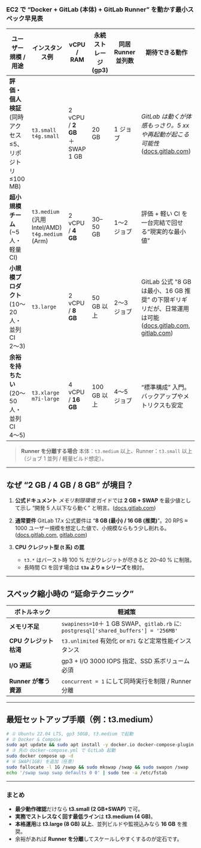 ### EC2 で “Docker + GitLab (本体) + GitLab Runner” を動かす最小スペック早見表

| ユーザー規模 / 用途                                         | **インスタンス例**                                 | vCPU / RAM                        | 永続ストレージ (gp3) | 同居 Runner 並列数 | 期待できる動作                                                                                                   |
| ----------------------------------------------------------- | -------------------------------------------------- | --------------------------------- | -------------------- | ------------------ | ---------------------------------------------------------------------------------------------------------------- |
| **評価・個人検証**<br>(同時アクセス ≤5、リポジトリ ≤100 MB) | `t3.small`<br>`t4g.small`                          | 2 vCPU / **2 GB**<br>＋ SWAP 1 GB | 20 GB                | 1 ジョブ           | _GitLab は動くが体感もっさり。5 xx や再起動が起こる可能性_ ([docs.gitlab.com][1])                                |
| **超小規模チーム**<br>(\~5 人・軽量 CI)                     | `t3.medium` (汎用 Intel/AMD)<br>`t4g.medium` (Arm) | 2 vCPU / **4 GB**                 | 30–50 GB             | 1〜2 ジョブ        | 評価 + 軽い CI を一台完結で回せる“現実的な最小値”                                                                |
| **小規模プロダクト**<br>(10〜20 人・並列 CI 2〜3)           | `t3.large`                                         | 2 vCPU / **8 GB**                 | 50 GB 以上           | 2〜3 ジョブ        | GitLab 公式 “8 GB は最小、16 GB 推奨” の下限ギリギリだが、日常運用は可能 ([docs.gitlab.com][2], [gitlab.com][3]) |
| **余裕を持ちたい**<br>(20〜50 人・並列 CI 4〜5)             | `t3.xlarge`<br>`m7i-large`                         | 4 vCPU / **16 GB**                | 100 GB 以上          | 4〜5 ジョブ        | “標準構成” 入門。バックアップやメトリクスも安定                                                                  |

> **Runner を分離する場合**
> 本体：`t3.medium` 以上、Runner：`t3.small` 以上（ジョブ 1 並列 / 軽量ビルド想定）。

---

## なぜ “2 GB / 4 GB / 8 GB” が境目？

1. **公式ドキュメント**
   _メモリ制限環境_ ガイドでは **2 GB + SWAP** を最少値として示し “開発 5 人以下なら動く” と明言。([docs.gitlab.com][1])
2. **通常要件**
   GitLab 17.x 公式要件は “**8 GB (最小) / 16 GB (推奨)**”。20 RPS ≈ 1000 ユーザー規模を想定した値で、小規模ならもう少し削れる。([docs.gitlab.com][2], [gitlab.com][3])
3. **CPU クレジット型 (t 系) の罠**

   - `t3.*` はバースト時 100 % だがクレジットが尽きると 20–40 % に制限。
   - 長時間 CI を回す場合は **`t3a` より `m` シリーズ**を検討。

---

## スペック縮小時の “延命テクニック”

| ボトルネック           | 軽減策                                                                                  |
| ---------------------- | --------------------------------------------------------------------------------------- |
| **メモリ不足**         | `swapiness=10`＋ 1 GB SWAP、`gitlab.rb` に:<br>`postgresql['shared_buffers'] = '256MB'` |
| **CPU クレジット枯渇** | `t3.unlimited` 有効化 or `m7i` など定常性能インスタンス                                 |
| **I/O 遅延**           | gp3 + I/O 3000 IOPS 指定、SSD 系ボリューム必須                                          |
| **Runner が奪う資源**  | `concurrent = 1` にして同時実行を制限 / Runner 分離                                     |

---

## 最短セットアップ手順（例：t3.medium）

```bash
# ① Ubuntu 22.04 LTS, gp3 50GB, t3.medium で起動
# ② Docker & Compose
sudo apt update && sudo apt install -y docker.io docker-compose-plugin
# ③ 先の docker-compose.yml で GitLab 起動
sudo docker compose up -d
# ④ SWAP(1GB) を追加（任意）
sudo fallocate -l 1G /swap && sudo mkswap /swap && sudo swapon /swap
echo '/swap swap swap defaults 0 0' | sudo tee -a /etc/fstab
```

---

### まとめ

- **最少動作確認**だけなら **t3.small (2 GB+SWAP)** で可。
- **実務でストレスなく回す最低ライン**は **t3.medium (4 GB)**。
- **本格運用**は **t3.large (8 GB) 以上**、並列ビルドや監視込みなら **16 GB** を推奨。
- 余裕があれば **Runner を分離**してスケールしやすくするのが定石です。

[1]: https://docs.gitlab.com/omnibus/settings/memory_constrained_envs/?utm_source=chatgpt.com "Running GitLab in a memory-constrained environment"
[2]: https://docs.gitlab.com/install/requirements/?utm_source=chatgpt.com "GitLab installation requirements"
[3]: https://gitlab.com/gitlab-org/gitlab-foss/-/blob/v17.0.0/doc/install/requirements.md?utm_source=chatgpt.com "doc/install/requirements.md · v17.0.0 · undefined - GitLab"
